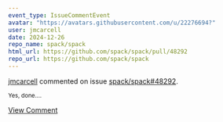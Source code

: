 ```yaml
---
event_type: IssueCommentEvent
avatar: "https://avatars.githubusercontent.com/u/22276694?"
user: jmcarcell
date: 2024-12-26
repo_name: spack/spack
html_url: https://github.com/spack/spack/pull/48292
repo_url: https://github.com/spack/spack
---
```


<a href='https://github.com/jmcarcell' target='_blank'>jmcarcell</a> commented on issue <a href='https://github.com/spack/spack/pull/48292' target='_blank'>spack/spack#48292</a>.

<small>Yes, done....</small>

<a href='https://github.com/spack/spack/pull/48292' target='_blank'>View Comment</a>